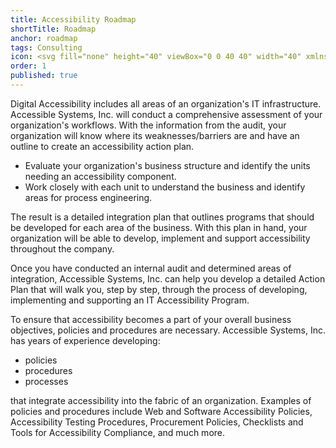 ```yaml
---
title: Accessibility Roadmap
shortTitle: Roadmap
anchor: roadmap
tags: Consulting
icon: <svg fill="none" height="40" viewBox="0 0 40 40" width="40" xmlns="http://www.w3.org/2000/svg"><circle cx="20" cy="20" fill="#162ade" r="20"/><g fill="#fff"><path d="m26.83 11.16a2.85 2.85 0 0 1 2.84 2.84c0 .85-1 3-2.57 5.83a.29.29 0 0 1 -.25.15.27.27 0 0 1 -.24-.15c-1.61-2.83-2.61-4.98-2.61-5.83a2.78 2.78 0 0 1 2.79-2.84zm0 9.76a1.19 1.19 0 0 0 1.07-.62c1.23-2.15 2.71-5 2.71-6.3a3.78 3.78 0 0 0 -7.55 0c0 1.34 1.47 4.15 2.7 6.3a1.26 1.26 0 0 0 1.07.62z"/><path d="m26 14a.83.83 0 1 1 .83.83.83.83 0 0 1 -.83-.83zm2.6 0a1.77 1.77 0 1 0 -1.77 1.76 1.77 1.77 0 0 0 1.77-1.76z"/><path d="m13.17 21.68a.83.83 0 1 1 .82-.83.82.82 0 0 1 -.82.83zm0-2.59a1.76 1.76 0 0 0 -1.77 1.76 1.77 1.77 0 1 0 3.53 0 1.76 1.76 0 0 0 -1.76-1.76z"/><path d="m13.44 26.68a.3.3 0 0 1 -.25.16.32.32 0 0 1 -.25-.16c-1.63-2.79-2.61-5-2.61-5.8a2.84 2.84 0 1 1 5.67 0c0 .84-1 3-2.56 5.8zm-.27-9.6a3.79 3.79 0 0 0 -3.78 3.77c0 1.34 1.48 4.16 2.71 6.3a1.23 1.23 0 0 0 1.07.62 1.2 1.2 0 0 0 1.07-.62c1.23-2.15 2.7-5 2.7-6.3a3.77 3.77 0 0 0 -3.77-3.77z"/><path d="m26.76 22.15h-5.69a1.54 1.54 0 0 1 0-3.08h1.61a.46.46 0 0 0 .47-.47.48.48 0 0 0 -.47-.47h-1.61a2.5 2.5 0 0 0 0 5h5.67a1.54 1.54 0 0 1 0 3.08h-10.16a.46.46 0 0 0 -.47.47.46.46 0 0 0 .47.47h10.18a2.5 2.5 0 1 0 0-5z"/></g></svg>
order: 1
published: true
---
```


Digital Accessibility includes all areas of an organization's IT infrastructure. Accessible Systems, Inc. will conduct a comprehensive assessment of your organization's workflows. With the information from the audit, your organization will know where its weaknesses/barriers are and have an outline to create an accessibility action plan.

- Evaluate your organization's business structure and identify the units needing an accessibility component.
- Work closely with each unit to understand the business and identify areas for process engineering.

The result is a detailed integration plan that outlines programs that should be developed for each area of the business. With this plan in hand, your organization will be able to develop, implement and support accessibility throughout the company.

Once you have conducted an internal audit and determined areas of integration, Accessible Systems, Inc. can help you develop a detailed Action Plan that will walk you, step by step, through the process of developing, implementing and supporting an IT Accessibility Program.

To ensure that accessibility becomes a part of your overall business objectives, policies and procedures are necessary. Accessible Systems, Inc. has years of experience developing:

- policies
- procedures
- processes

that integrate accessibility into the fabric of an organization. Examples of policies and procedures include Web and Software Accessibility Policies, Accessibility Testing Procedures, Procurement Policies, Checklists and Tools for Accessibility Compliance, and much more.
